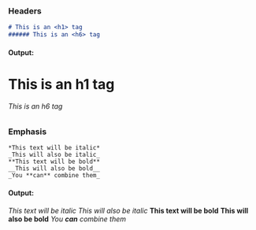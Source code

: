 ### Headers
~~~ markdown
# This is an <h1> tag
###### This is an <h6> tag
~~~
#### Output:
# This is an h1 tag
###### This is an h6 tag

### Emphasis
~~~
*This text will be italic*
_This will also be italic_
**This text will be bold**
__This will also be bold__
_You **can** combine them_
~~~
#### Output:
*This text will be italic*
_This will also be italic_
**This text will be bold**
__This will also be bold__
_You **can** combine them_
